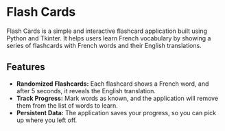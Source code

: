 

# Flash Cards

Flash Cards is a simple and interactive flashcard application built using Python and Tkinter. It helps users learn French vocabulary by showing a series of flashcards with French words and their English translations.

## Features

- **Randomized Flashcards:** Each flashcard shows a French word, and after 5 seconds, it reveals the English translation.
- **Track Progress:** Mark words as known, and the application will remove them from the list of words to learn.
- **Persistent Data:** The application saves your progress, so you can pick up where you left off.